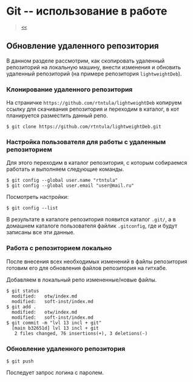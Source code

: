 # Git -- использование в работе

> [`<<`](../index.md)  

## Обновление удаленного репозитория

В данном разделе рассмотрим, как скопировать удаленный репозиторий на локальную машину, внести изменения и обновить удаленный репозиторий (на примере репозитория `lightweightDeb`).

### Клонирование удаленного репозитория

На страничке `https://github.com/rtntula/lightweightDeb` копируем ссылку для скачивания репозитория и переходим в каталог, в кот планируется разместить данный репо.

```
$ git clone https://github.com/rtntula/lightweightDeb.git
```

### Настройка пользователя для работы с удаленным репозиторием

Для этого переходим в каталог репозитория, с которым собираемся работать и выполняем следующие команды.

```
$ git config --global user.name "rtntula"
$ git config --global user.email "user@mail.ru"
```

Посмотреть настройки:

```
$ git config --list
```

В результате в каталоге репозитория появится каталог `.git/`, а в домашнем каталоге пользователя файлик `.gitconfig`, где и будут записаны все эти данные.


### Работа с репозиторием локально

После внесения всех необходимых изменений в файлы репозитория готовим его для обновления файлов репозитория на гитхабе.

Добавляем в локальный репо измененные/новые файлы.

```
$ git status
  modified:   otw/index.md
  modified:   soft-inst/index.md
$ git add .
  modified:   otw/index.md
  modified:   soft-inst/index.md
$ git commit -m "lvl 13 incl + git"
  [main b32651d] lvl 13 incl + git
   2 files changed, 76 insertions(+), 3 deletions(-)
```

### Обновление удаленного репозитория

```
$ git push
```

Последует запрос логина с паролем.
